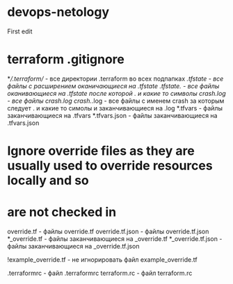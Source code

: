 # devops-netology

First edit

# terraform .gitignore

**/.terraform/* - все директории .terraform во всех подпапках
*.tfstate       - все файлы c расширением оканичающиеся на .tfstate
*.tfstate.*     - все файлы оканивающиеся на .tfstate после которой . и какие то символы
crash.log       - все файлы crash.log
crash.*.log     - все файлы с именем crash за которым следует . и какие то симолы и заканчивающиеся на .log
*.tfvars        - файлы заканчивающиеся на .tfvars
*.tfvars.json   - файлы заканчивающиеся на .tfvars.json

# Ignore override files as they are usually used to override resources locally and so
# are not checked in
override.tf      - файлы override.tf
override.tf.json - файлы override.tf.json
*_override.tf    - файлы заканчивающиеся на _override.tf
*_override.tf.json - файлы заканчивающиеся на _override.tf.json

!example_override.tf - не игнорировать файл example_override.tf

.terraformrc - файл .terraformrc
terraform.rc - файл terraform.rc
